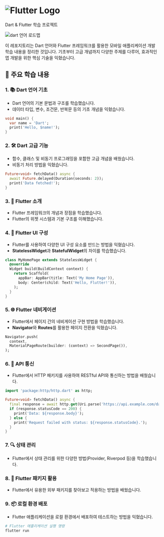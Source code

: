 # ![Flutter Logo](https://flutter.dev/assets/homepage/carousel/slide_1-bg-opaque-4d07f28d2a0d507b79d8f7028c5630c3.jpg)
 Dart & Flutter 학습 프로젝트

![dart 언어 로드맵](https://github.com/user-attachments/assets/83248914-fa9d-4e46-89e1-e555d872a978)

이 레포지토리는 Dart 언어와 Flutter 프레임워크를 활용한 모바일 애플리케이션 개발 학습 내용을 정리한 것입니다. 기초부터 고급 개념까지 다양한 주제를 다루어, 효과적인 앱 개발을 위한 핵심 기술을 익혔습니다.

## 📘 주요 학습 내용

### 1. 📚 Dart 언어 기초
- Dart 언어의 기본 문법과 구조를 학습했습니다.
- 데이터 타입, 변수, 조건문, 반복문 등의 기초 개념을 익혔습니다.
```dart
void main() {
  var name = 'Dart';
  print('Hello, $name!');
}
```
### 2. 🛠️ Dart 고급 기능
- 함수, 클래스 및 비동기 프로그래밍을 포함한 고급 개념을 배웠습니다.
- 비동기 처리 방법을 익혔습니다.
```dart
Future<void> fetchData() async {
  await Future.delayed(Duration(seconds: 2));
  print('Data fetched!');
}
```
### 3. 📱 Flutter 소개
- Flutter 프레임워크의 개념과 장점을 학습했습니다.
- Flutter의 위젯 시스템과 기본 구조를 이해했습니다.

### 4. 🎨 Flutter UI 구성
- Flutter를 사용하여 다양한 UI 구성 요소를 만드는 방법을 익혔습니다.
- **StatelessWidget**과 **StatefulWidget**의 차이를 학습했습니다.
```dart
class MyHomePage extends StatelessWidget {
  @override
  Widget build(BuildContext context) {
    return Scaffold(
      appBar: AppBar(title: Text('My Home Page')),
      body: Center(child: Text('Hello, Flutter!')),
    );
  }
}
```
### 5. 🌐 Flutter 네비게이션
- Flutter에서 페이지 간의 네비게이션 구현 방법을 학습했습니다.
- **Navigator**와 **Routes**를 활용한 페이지 전환을 익혔습니다.
```dart
Navigator.push(
  context,
  MaterialPageRoute(builder: (context) => SecondPage()),
);
```
### 6. 📡 API 통신
- Flutter에서 HTTP 패키지를 사용하여 RESTful API와 통신하는 방법을 배웠습니다.
```dart
import 'package:http/http.dart' as http;

Future<void> fetchData() async {
  final response = await http.get(Uri.parse('https://api.example.com/data'));
  if (response.statusCode == 200) {
    print('Data: ${response.body}');
  } else {
    print('Request failed with status: ${response.statusCode}.');
  }
}
```
### 7. 🔍 상태 관리
- Flutter에서 상태 관리를 위한 다양한 방법(Provider, Riverpod 등)을 학습했습니다.

### 8. 🎉 Flutter 패키지 활용
- Flutter에서 유용한 외부 패키지를 찾아보고 적용하는 방법을 배웠습니다.

### 9. 📦 로컬 환경 배포
- Flutter 애플리케이션을 로컬 환경에서 배포하여 테스트하는 방법을 익혔습니다.
```bash
# Flutter 애플리케이션 실행 명령
flutter run
```
